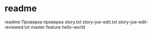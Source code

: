 # readme
readme
Проверка проверка
story.txt
story-joe-edit.txt
story-joe-edit-reviewed.txt
master
feature
hello-world
